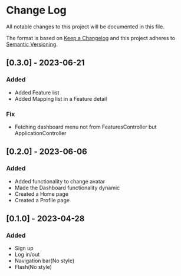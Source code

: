 # Change Log
All notable changes to this project will be documented in this file.
 
The format is based on [Keep a Changelog](http://keepachangelog.com/)
and this project adheres to [Semantic Versioning](http://semver.org/).

## [0.3.0] - 2023-06-21
 
### Added
- Added Feature list
- Added Mapping list in a Feature detail

### Fix
- Fetching dashboard menu not from FeaturesController but ApplicationController

## [0.2.0] - 2023-06-06
 
### Added
- Added functionality to change avatar
- Made the Dashboard functionality dynamic
- Created a Home page
- Created a Profile page 

## [0.1.0] - 2023-04-28
 
### Added
- Sign up
- Log in/out
- Navigation bar(No style)
- Flash(No style)
